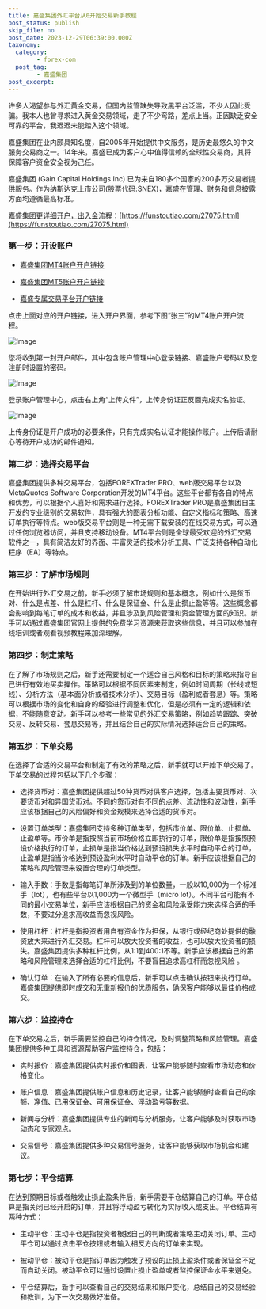```yaml
---
title: 嘉盛集团外汇平台从0开始交易新手教程
post_status: publish
skip_file: no
post_date: 2023-12-29T06:39:00.000Z
taxonomy:
  category:
        - forex-com
  post_tag:
        - 嘉盛集团
post_excerpt: 
---
```

许多人渴望参与外汇黄金交易，但国内监管缺失导致黑平台泛滥，不少人因此受骗。我本人也曾寻求进入黄金交易领域，走了不少弯路，差点上当。正因缺乏安全可靠的平台，我迟迟未能踏入这个领域。

嘉盛集团在业内颇具知名度，自2005年开始提供中文服务，是历史最悠久的中文服务交易商之一。14年来，嘉盛已成为客户心中值得信赖的全球性交易商，其将保障客户资金安全视为己任。

嘉盛集团 (Gain Capital Holdings Inc) 已为来自180多个国家的200多万交易者提供服务。作为纳斯达克上市公司(股票代码:SNEX)，嘉盛在管理、财务和信息披露方面均遵循最高标准。

[嘉盛集团更详细开户，出入金流程](https://funstoutiao.com/27075.html)：[https://funstoutiao.com/27075.html](https://funstoutiao.com/27075.html)

### 第一步：开设账户

* [嘉盛集团MT4账户开户链接](https://s.ssgg.net/jsmt4)

* [嘉盛集团MT5账户开户链接](https://s.ssgg.net/jsmt5)

* [嘉盛专属交易平台开户链接](https://s.ssgg.net/js)

点击上面对应的开户链接，进入开户界面，参考下图“张三”的MT4账户开户流程。

![Image](https://prod-files-secure.s3.us-west-2.amazonaws.com/39ed1227-6d7d-4570-be36-9ccd4a2c4241/7a167aea-686b-400d-af59-4e18eb607a40/640.png?X-Amz-Algorithm=AWS4-HMAC-SHA256&X-Amz-Content-Sha256=UNSIGNED-PAYLOAD&X-Amz-Credential=ASIAZI2LB4664LNR4P3B%2F20250707%2Fus-west-2%2Fs3%2Faws4_request&X-Amz-Date=20250707T221311Z&X-Amz-Expires=3600&X-Amz-Security-Token=IQoJb3JpZ2luX2VjEHYaCXVzLXdlc3QtMiJGMEQCID9wpwoMeqoJnix1Kx2WEmfO6xFr2VtaiVoTbeXMLFhWAiB%2BdDFUnbMb32bgyLfwA2sk4CTY0WEG%2FFFY49pAqFLUgCr%2FAwh%2FEAAaDDYzNzQyMzE4MzgwNSIMSNSWrCG5PDTHZF7WKtwDeKOJ%2BopGm5gzBzE0nhf96CeZsaACiEphM0c6Sp8haQDoKez8R1Ttazsut9AYwHHDOT2AKVuyUa9UVAneeHChddZKP7y%2F547KsPsh%2Be74mOPCcTNJ%2BPQyLHP43XF5Zih13gMBFyeySYvJ69TGL020frU4WhnMB4CqUpug1R5iGgzuAh5XvVH6sSSi4cL33NphA12k3yisULR25AIsMy4DYCbU7%2FIG4xb%2FtWYJ%2FjScE7PTzvM3202CRAATn%2BxcpAzgDFtzxFuymWDJBKOXf7dhGYEMbnyT4WszkOVoafZBjMJDPwLax0yhys9SkRVdg7aAkXE9uiKcD3MUEotH%2Bb3jQ%2Bavh1BCDmqrHRyt5AJIO3h1epvD7fSkFpMuJspPbMyg%2BdQeJ%2BkG9S8jsAkDv3xhOr0Sz5i%2FKW1iVxI5Z8ixWs28oo0jd%2FSCM%2Fa6Io%2BofzARKBYDypWs2X1sQcg%2Bcjlfz0VlzSGQQbRYRXT7lULw%2FSazb1xDyHxMRTJKOWCxHpfgnTMP37NJzi8ET7BVPzFjJyqqnFFFAZ8dbFZRSAy8dm4qXqww9iCRNnXro1niZiPG4PDnjhBoCJ7rtD%2F%2FH6E1j3Q8EknDgpzCAgTW9vZQdDgk8PhqhLjOm9QPVJ8wmfewwwY6pgEh1wg6Yn1OcfInWTwQohlUBa8pw%2FlcninGLVZ6jYkHIr9%2B8K1TdEVc4Q7WsAeW1Fm0v%2BnsYBttRgdzapOAkhgI4QY%2F0k%2Frk61PAW1%2BVe%2F3JBloXS6dR451h8FJCBkfiWg2A%2FFx8hzSRDF0N%2FtP2XGpo1Ew4IKrhuMf8kCHtcpcUQd3RB0BDVvyIV1o7mEd8nBUh9SCUbKqfkN50QlR2guPbhZgiW8q&X-Amz-Signature=f8c069b5397283d49375a88005ea1e7b263cee3f7b11a55212f83fdc6ae5ca53&X-Amz-SignedHeaders=host&x-amz-checksum-mode=ENABLED&x-id=GetObject)

您将收到第一封开户邮件，其中包含账户管理中心登录链接、嘉盛账户号码以及您注册时设置的密码。

![Image](https://prod-files-secure.s3.us-west-2.amazonaws.com/39ed1227-6d7d-4570-be36-9ccd4a2c4241/eaa1c6b3-2877-4284-a0e1-530e222c27fb/image.png?X-Amz-Algorithm=AWS4-HMAC-SHA256&X-Amz-Content-Sha256=UNSIGNED-PAYLOAD&X-Amz-Credential=ASIAZI2LB4664LNR4P3B%2F20250707%2Fus-west-2%2Fs3%2Faws4_request&X-Amz-Date=20250707T221311Z&X-Amz-Expires=3600&X-Amz-Security-Token=IQoJb3JpZ2luX2VjEHYaCXVzLXdlc3QtMiJGMEQCID9wpwoMeqoJnix1Kx2WEmfO6xFr2VtaiVoTbeXMLFhWAiB%2BdDFUnbMb32bgyLfwA2sk4CTY0WEG%2FFFY49pAqFLUgCr%2FAwh%2FEAAaDDYzNzQyMzE4MzgwNSIMSNSWrCG5PDTHZF7WKtwDeKOJ%2BopGm5gzBzE0nhf96CeZsaACiEphM0c6Sp8haQDoKez8R1Ttazsut9AYwHHDOT2AKVuyUa9UVAneeHChddZKP7y%2F547KsPsh%2Be74mOPCcTNJ%2BPQyLHP43XF5Zih13gMBFyeySYvJ69TGL020frU4WhnMB4CqUpug1R5iGgzuAh5XvVH6sSSi4cL33NphA12k3yisULR25AIsMy4DYCbU7%2FIG4xb%2FtWYJ%2FjScE7PTzvM3202CRAATn%2BxcpAzgDFtzxFuymWDJBKOXf7dhGYEMbnyT4WszkOVoafZBjMJDPwLax0yhys9SkRVdg7aAkXE9uiKcD3MUEotH%2Bb3jQ%2Bavh1BCDmqrHRyt5AJIO3h1epvD7fSkFpMuJspPbMyg%2BdQeJ%2BkG9S8jsAkDv3xhOr0Sz5i%2FKW1iVxI5Z8ixWs28oo0jd%2FSCM%2Fa6Io%2BofzARKBYDypWs2X1sQcg%2Bcjlfz0VlzSGQQbRYRXT7lULw%2FSazb1xDyHxMRTJKOWCxHpfgnTMP37NJzi8ET7BVPzFjJyqqnFFFAZ8dbFZRSAy8dm4qXqww9iCRNnXro1niZiPG4PDnjhBoCJ7rtD%2F%2FH6E1j3Q8EknDgpzCAgTW9vZQdDgk8PhqhLjOm9QPVJ8wmfewwwY6pgEh1wg6Yn1OcfInWTwQohlUBa8pw%2FlcninGLVZ6jYkHIr9%2B8K1TdEVc4Q7WsAeW1Fm0v%2BnsYBttRgdzapOAkhgI4QY%2F0k%2Frk61PAW1%2BVe%2F3JBloXS6dR451h8FJCBkfiWg2A%2FFx8hzSRDF0N%2FtP2XGpo1Ew4IKrhuMf8kCHtcpcUQd3RB0BDVvyIV1o7mEd8nBUh9SCUbKqfkN50QlR2guPbhZgiW8q&X-Amz-Signature=511e8c5bddc752b55e8124fdb25a081cf6f208b7685aaa9e17d8c033bf843cd2&X-Amz-SignedHeaders=host&x-amz-checksum-mode=ENABLED&x-id=GetObject)

登录账户管理中心，点击右上角“上传文件”，上传身份证正反面完成实名验证。

![Image](https://prod-files-secure.s3.us-west-2.amazonaws.com/39ed1227-6d7d-4570-be36-9ccd4a2c4241/54090639-09fc-46b4-a135-e0289f707147/image.png?X-Amz-Algorithm=AWS4-HMAC-SHA256&X-Amz-Content-Sha256=UNSIGNED-PAYLOAD&X-Amz-Credential=ASIAZI2LB4664LNR4P3B%2F20250707%2Fus-west-2%2Fs3%2Faws4_request&X-Amz-Date=20250707T221311Z&X-Amz-Expires=3600&X-Amz-Security-Token=IQoJb3JpZ2luX2VjEHYaCXVzLXdlc3QtMiJGMEQCID9wpwoMeqoJnix1Kx2WEmfO6xFr2VtaiVoTbeXMLFhWAiB%2BdDFUnbMb32bgyLfwA2sk4CTY0WEG%2FFFY49pAqFLUgCr%2FAwh%2FEAAaDDYzNzQyMzE4MzgwNSIMSNSWrCG5PDTHZF7WKtwDeKOJ%2BopGm5gzBzE0nhf96CeZsaACiEphM0c6Sp8haQDoKez8R1Ttazsut9AYwHHDOT2AKVuyUa9UVAneeHChddZKP7y%2F547KsPsh%2Be74mOPCcTNJ%2BPQyLHP43XF5Zih13gMBFyeySYvJ69TGL020frU4WhnMB4CqUpug1R5iGgzuAh5XvVH6sSSi4cL33NphA12k3yisULR25AIsMy4DYCbU7%2FIG4xb%2FtWYJ%2FjScE7PTzvM3202CRAATn%2BxcpAzgDFtzxFuymWDJBKOXf7dhGYEMbnyT4WszkOVoafZBjMJDPwLax0yhys9SkRVdg7aAkXE9uiKcD3MUEotH%2Bb3jQ%2Bavh1BCDmqrHRyt5AJIO3h1epvD7fSkFpMuJspPbMyg%2BdQeJ%2BkG9S8jsAkDv3xhOr0Sz5i%2FKW1iVxI5Z8ixWs28oo0jd%2FSCM%2Fa6Io%2BofzARKBYDypWs2X1sQcg%2Bcjlfz0VlzSGQQbRYRXT7lULw%2FSazb1xDyHxMRTJKOWCxHpfgnTMP37NJzi8ET7BVPzFjJyqqnFFFAZ8dbFZRSAy8dm4qXqww9iCRNnXro1niZiPG4PDnjhBoCJ7rtD%2F%2FH6E1j3Q8EknDgpzCAgTW9vZQdDgk8PhqhLjOm9QPVJ8wmfewwwY6pgEh1wg6Yn1OcfInWTwQohlUBa8pw%2FlcninGLVZ6jYkHIr9%2B8K1TdEVc4Q7WsAeW1Fm0v%2BnsYBttRgdzapOAkhgI4QY%2F0k%2Frk61PAW1%2BVe%2F3JBloXS6dR451h8FJCBkfiWg2A%2FFx8hzSRDF0N%2FtP2XGpo1Ew4IKrhuMf8kCHtcpcUQd3RB0BDVvyIV1o7mEd8nBUh9SCUbKqfkN50QlR2guPbhZgiW8q&X-Amz-Signature=639439071a4412a2bd5199809260da754293e79cddbdfd66b879f672bdc7eed4&X-Amz-SignedHeaders=host&x-amz-checksum-mode=ENABLED&x-id=GetObject)

上传身份证是开户成功的必要条件，只有完成实名认证才能操作账户。上传后请耐心等待开户成功的邮件通知。

### 第二步：选择交易平台

嘉盛集团提供多种交易平台，包括FOREXTrader PRO、web版交易平台以及MetaQuotes Software Corporation开发的MT4平台。这些平台都有各自的特点和优势，可以根据个人喜好和需求进行选择。FOREXTrader PRO是嘉盛集团自主开发的专业级别的交易软件，具有强大的图表分析功能、自定义指标和策略、高速订单执行等特点。web版交易平台则是一种无需下载安装的在线交易方式，可以通过任何浏览器访问，并且支持移动设备。MT4平台则是全球最受欢迎的外汇交易软件之一，具有简洁友好的界面、丰富灵活的技术分析工具、广泛支持各种自动化程序（EA）等特点。

### 第三步：了解市场规则

在开始进行外汇交易之前，新手必须了解市场规则和基本概念，例如什么是货币对、什么是点差、什么是杠杆、什么是保证金、什么是止损止盈等等。这些概念都会影响到每笔订单的成本和收益，并且涉及到风险管理和资金管理方面的知识。新手可以通过嘉盛集团官网上提供的免费学习资源来获取这些信息，并且可以参加在线培训或者观看视频教程来加深理解。

### 第四步：制定策略

在了解了市场规则之后，新手还需要制定一个适合自己风格和目标的策略来指导自己进行有效地买卖操作。策略可以根据不同因素来制定，例如时间周期（长线或短线）、分析方法（基本面分析或者技术分析）、交易目标（盈利或者套息）等。策略可以根据市场的变化和自身的经验进行调整和优化，但是必须有一定的逻辑和依据，不能随意变动。新手可以参考一些常见的外汇交易策略，例如趋势跟踪、突破交易、反转交易、套息交易等，并且结合自己的实际情况选择适合自己的策略。

### 第五步：下单交易

在选择了合适的交易平台和制定了有效的策略之后，新手就可以开始下单交易了。下单交易的过程包括以下几个步骤：

* 选择货币对：嘉盛集团提供超过50种货币对供客户选择，包括主要货币对、次要货币对和异国货币对。不同的货币对有不同的点差、流动性和波动性，新手应该根据自己的风险偏好和资金规模来选择合适的货币对。

* 设置订单类型：嘉盛集团支持多种订单类型，包括市价单、限价单、止损单、止盈单等。市价单是指按照当前市场价格立即执行的订单，限价单是指按照预设价格执行的订单，止损单是指当价格达到预设损失水平时自动平仓的订单，止盈单是指当价格达到预设盈利水平时自动平仓的订单。新手应该根据自己的策略和风险管理来设置合理的订单类型。

* 输入手数：手数是指每笔订单所涉及到的单位数量，一般以10,000为一个标准手（lot），也有些平台以1,000为一个微型手（micro lot）。不同平台可能有不同的最小交易单位，新手应该根据自己的资金和风险承受能力来选择合适的手数，不要过分追求高收益而忽视风险。

* 使用杠杆：杠杆是指投资者用自有资金作为担保，从银行或经纪商处提供的融资放大来进行外汇交易。杠杆可以放大投资者的收益，也可以放大投资者的损失。嘉盛集团提供多种杠杆比例，从1:1到400:1不等。新手应该根据自己的策略和风险管理来选择合适的杠杆比例，不要盲目追求高杠杆而忽视风险 。

* 确认订单：在输入了所有必要的信息后，新手可以点击确认按钮来执行订单。嘉盛集团提供即时成交和无重新报价的优质服务，确保客户能够以最佳价格成交。

### 第六步：监控持仓

在下单交易之后，新手需要监控自己的持仓情况，及时调整策略和风险管理。嘉盛集团提供多种工具和资源帮助客户监控持仓，包括：

* 实时报价：嘉盛集团提供实时报价和图表，让客户能够随时查看市场动态和价格变化。

* 账户信息：嘉盛集团提供账户信息和历史记录，让客户能够随时查看自己的余额、净值、已用保证金、可用保证金、浮动盈亏等数据。

* 新闻与分析：嘉盛集团提供专业的新闻与分析服务，让客户能够及时获取市场动态和专家观点。

* 交易信号：嘉盛集团提供多种交易信号服务，让客户能够获取市场机会和建议。

### 第七步：平仓结算

在达到预期目标或者触发止损止盈条件后，新手需要平仓结算自己的订单。平仓结算是指关闭已经开启的订单，并且将浮动盈亏转化为实际收入或支出。平仓结算有两种方式：

* 主动平仓：主动平仓是指投资者根据自己的判断或者策略主动关闭订单。主动平仓可以通过点击平仓按钮或者输入相反方向的订单来实现。

* 被动平仓：被动平仓是指订单因为触发了预设的止损止盈条件或者保证金不足而自动关闭。被动平仓可以通过设置止损止盈单或者监控保证金水平来避免。

* 平仓结算后，新手可以查看自己的交易结果和账户变化，总结自己的交易经验和教训，为下一次交易做好准备。